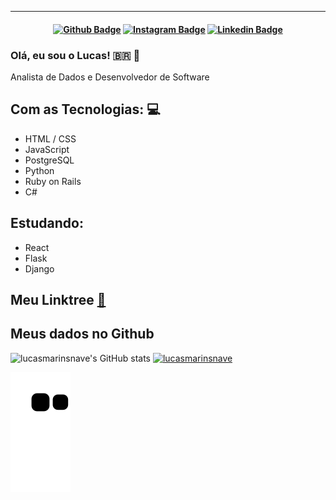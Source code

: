 <hr>
<h4 align="center">
 
[![Github Badge](https://img.shields.io/badge/-Facebook-blue?style=for-the-badge&logo=Facebook&logoColor=white&link=https://github.com/lucasmarinsnave)](https://www.facebook.com/lucas.santosmarins.79)
[![Instagram Badge](https://img.shields.io/badge/-instagram-red?style=for-the-badge&logo=instagram&logoColor=white&link=https://github.com/lucasmarinsnave)](https://www.instagram.com/lucassantosmarins/)
[![Linkedin Badge](https://img.shields.io/badge/-Linkedin-blue?style=for-the-badge&logo=Linkedin&logoColor=white&link=https://github.com/lucasmarinsnave)](https://www.linkedin.com/in/lucasmarins/)
<!-- [![Spotify Badge](https://img.shields.io/badge/-Spotify-3bb34b?style=for-the-badge&logo=Spotify&logoColor=161f16&link=https://github.com/lucasmarinsnave)](https://open.spotify.com/user/Heimdallr0?fbclid=IwAR0vLf9kXegU7iZNCy3IJ1S6vb3sJ6CRRXelpW5tDOG5trSUGZ8SK4-Yjfg) 
-->
</h4>

### Olá, eu sou o Lucas! 🇧🇷 👋

Analista de Dados e Desenvolvedor de Software

## Com as Tecnologias:  💻

  - HTML / CSS
  - JavaScript
  - PostgreSQL
  - Python
  - Ruby on Rails
  - C#

## Estudando:
  - React
  - Flask
  - Django

<!-- 
## Alguns fatos sobre mim 👨🏻‍💻
- Eu tenho uma comunidade chamada Guia Dev Brasil que ajuda pessoas na área de computação. [:link:](https://linktr.ee/guiadevbrasil)
- Tenho um repositório para ajudar e guiar pessoas na sua trilha de desenvolvimento.  [:link:](https://github.com/arthurspk/guiadevbrasil)
- Adoro conhecer coisas novas, trabalhar em grupo e obter novas experiências, almejo trabalhar fora do Brasil, para melhorar meu Inglês e conhecer novas culturas, pessoas e ter novas experiências. 😄
- Estou cursando Ciência da Computação. 💻
-->

## Meu Linktree [:link:](https://linktr.ee/lucasmarinsnave)

## Meus dados no Github

<!-- <span style="height ">
![Anurag's GitHub stats](https://github-readme-stats.vercel.app/api?username=lucasmarinsnave&show_icons=true&theme=tokyonight)
</span> -->

![lucasmarinsnave's GitHub stats](https://github-readme-stats.vercel.app/api?username=lucasmarinsnave&show_icons=true&theme=tokyonight)
[![lucasmarinsnave](https://github-readme-stats.vercel.app/api/top-langs/?username=lucasmarinsnave&hide=html&layout=compact=true&theme=tokyonight)](https://github.com/lucasmarinsnave/)
<!-- ![Top Langs](https://github-readme-stats.vercel.app/api/top-langs/?username=lucasmarinsnave&layout=compact&theme=tokyonight) -->
![Snake animation](https://github.com/rafaballerini/rafaballerini/blob/output/github-contribution-grid-snake.svg)


<!--
**lucasmarinsnave/lucasmarinsnave** is a ✨ _special_ ✨ repository because its `README.md` (this file) appears on your GitHub profile.

Here are some ideas to get you started:

- 🔭 I’m currently working on ...
- 🌱 I’m currently learning ...
- 👯 I’m looking to collaborate on ...
- 🤔 I’m looking for help with ...
- 💬 Ask me about ...
- 📫 How to reach me: ...
- 😄 Pronouns: ...
- ⚡ Fun fact: ...
-->
